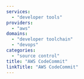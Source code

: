 ```yaml
---
services:
  - "developer tools"
providers:
  - "aws"
domains:
  - "developer toolchain"
  - "devops"
categories:
  - "source control"
title: "AWS CodeCommit"
linkTitle: "AWS CodeCommit"
---
```

